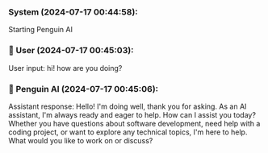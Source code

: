 ### System (2024-07-17 00:44:58):
Starting Penguin AI

### 👤 User (2024-07-17 00:45:03):
User input: hi! how are you doing?

### 🐧 Penguin AI (2024-07-17 00:45:06):
Assistant response: Hello! I'm doing well, thank you for asking. As an AI assistant, I'm always ready and eager to help. How can I assist you today? Whether you have questions about software development, need help with a coding project, or want to explore any technical topics, I'm here to help. What would you like to work on or discuss?

